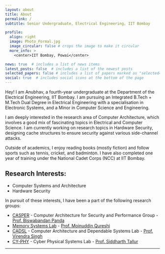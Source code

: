 ```yaml
---
layout: about
title: About
permalink: /
subtitle: Senior Undergraduate, Electrical Engineering, IIT Bombay

profile:
  align: right
  image: Photo_Formal.jpg
  image_circular: false # crops the image to make it circular
  more_info: >
    <center>IIT Bombay, Powai</center>

news: true  # includes a list of news items
latest_posts: false  # includes a list of the newest posts
selected_papers: false # includes a list of papers marked as "selected={true}"
social: true  # includes social icons at the bottom of the page
---
```


Hey! I am Anubhav, a fourth-year undergraduate at the Department of the Electrical Engineering, IIT Bombay. I am pursuing an Integrated B.Tech + M.Tech Dual Degree in Electrical Engineering with a specialisation in Electronic Systems, and a Minor in Computer Science and Engineering.

I am deeply interested in the research area of Computer Architecture, which involves a good mix of fascinating topics in Electrical and Computer Science. I am currently working on research topics in Hardware Security, designing cache structures to ensure security against various side-channel attacks.

Outside of academics, I enjoy reading books (mostly fiction) and follow sports such as tennis, cricket, and badminton. I have also completed one year of training under the National Cadet Corps (NCC) at IIT Bombay.

Research Interests:
------------------
* Computer Systems and Architecture
* Hardware Security

In pursuit of these interests, I have been a part of the following research groups:

* [CASPER](https://casper-iitb.github.io/) - Computer Architecture for Security and Performance Group - [Prof. Biswabandan Panda](https://www.cse.iitb.ac.in/~biswa/)
* [Memory Systems Lab](https://memlab.ece.gatech.edu) - [Prof. Moinuddin Qureshi](https://moin.cc.gatech.edu)
* [CADSL](https://www.ee.iitb.ac.in/~cadsl/index.php) - Computer Architecture and Dependable Systems Lab - [Prof. Virendra Singh](https://www.ee.iitb.ac.in/~viren/)
* [CY-PHY](http://www.ee.iitb.ac.in/~stallur/index.php/) - Cyber Physical Systems Lab - [Prof. Siddharth Tallur](https://www.ee.iitb.ac.in/web/people/siddharth-tallur/)

---------------------
